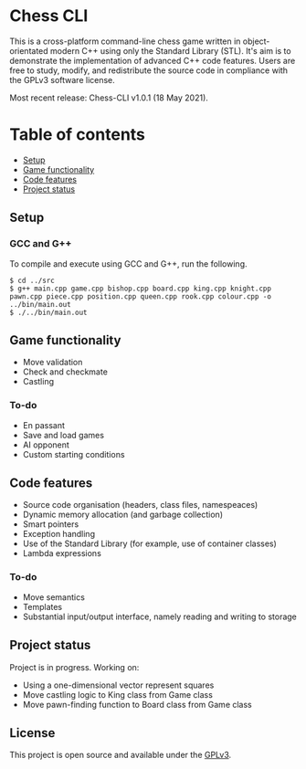 # Chess CLI
This is a cross-platform command-line chess game written in object-orientated modern C++ using only the Standard Library (STL). It's aim is to demonstrate the implementation of advanced C++ code features. Users are free to study, modify, and redistribute the source code in compliance with the GPLv3 software license. 

Most recent release: Chess-CLI v1.0.1 (18 May 2021).

# Table of contents
- [Setup](#setup)
- [Game functionality](#game-functionality)
- [Code features](#code-features)
- [Project status](#project-status)

## Setup
### GCC and G++
To compile and execute using GCC and G++, run the following.
```
$ cd ../src
$ g++ main.cpp game.cpp bishop.cpp board.cpp king.cpp knight.cpp pawn.cpp piece.cpp position.cpp queen.cpp rook.cpp colour.cpp -o ../bin/main.out
$ ./../bin/main.out
```

## Game functionality
* Move validation
* Check and checkmate
* Castling
### To-do
* En passant
* Save and load games
* AI opponent
* Custom starting conditions

## Code features
* Source code organisation (headers, class files, namespeaces)
* Dynamic memory allocation (and garbage collection)
* Smart pointers
* Exception handling
* Use of the Standard Library (for example, use of container classes)
* Lambda expressions
### To-do
* Move semantics
* Templates
* Substantial input/output interface, namely reading and writing to storage

## Project status
Project is in progress. Working on:
* Using a one-dimensional vector represent squares
* Move castling logic to King class from Game class
* Move pawn-finding function to Board class from Game class

## License
This project is open source and available under the [GPLv3](LICENSE).
